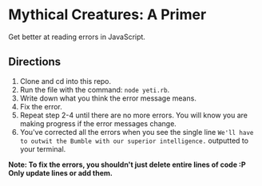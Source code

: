 # Mythical Creatures: A Primer
Get better at reading errors in JavaScript.

## Directions
1. Clone and cd into this repo.
2. Run the file with the command: `node yeti.rb`. 
3. Write down what you think the error message means.
4. Fix the error.
5. Repeat step 2-4 until there are no more errors. You will know you are making progress if the error messages change.
6. You've corrected all the errors when you see the single line `We'll have to outwit the Bumble with our superior intelligence.` outputted to your terminal.

**Note: To fix the errors, you shouldn't just delete entire lines of code :P Only update lines or add them.**
